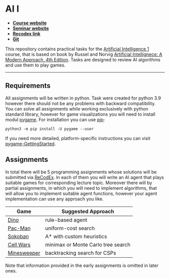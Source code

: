 # AI I

- [**Course website**](https://ktiml.mff.cuni.cz/~bartak/ui/)
- [**Seminar website**](http://svancara.net/UI1_cz.html)
- [**Recodex link**](https://recodex.mff.cuni.cz/app/group/cc10b852-2079-47af-83cf-dc75b60e39c4/assignments)
- [**Git**](https://github.com/patinoboh/ai1)

This repository contains practical tasks for the [Artificial Intelligence 1](http://ktiml.mff.cuni.cz/~bartak/ui/) course, that is based on book by Russel and Norvig [Artificial Intellignece: A Modern Approach, 4th Edition](https://www.pearson.com/us/higher-education/program/Russell-Artificial-Intelligence-A-Modern-Approach-4th-Edition/PGM1263338.html). Tasks are designed to review AI algorithms and use them to play games.

---

## Requirements

All assignments will be written in python. Task were created for python 3.9 however there should not be any problems with backward compatibility. You can solve all assignments while working exclusively with python standard library, however for game visualizations you will need to install modul [pygame](https://www.pygame.org/wiki/GettingStarted).
For installation you can use [pip](https://pypi.org/project/pip/):

    python3 -m pip install -U pygame --user

If you need more detailed, platform-specific instructions you can visit [pygame-GettingStarted](https://www.pygame.org/wiki/GettingStarted).

## Assignments

In total there will be 5 programming assignments whose solutions will be submitted via [ReCodEx](https://recodex.mff.cuni.cz/). In each of them you will write an AI agent that plays suitable games for corresponding lecture topic. Moreover there will by partial assignments, in which you will need to implement algorithms, that will allow you to implement suitable agent functions, however your agent implementation can use any approach you like.

| Game | Suggested Approach |
| ---- | ------ |
| [Dino](dino/README.md) | rule-based agent |
| [Pac-Man](search/README.md#assignment-2-uniform-cost-search-and-pac-man) | uniform-cost search |
| [Sokoban](search/README.md#assignment-3-a-and-sokoban) | A* with custom heuristics |
| [Cell Wars](minimax/README.md) | minimax or Monte Carlo tree search |
| [Minesweeper](csp/README.md) | backtracking search for CSPs |

Note that information provided in the early assignments is omitted in later ones.







